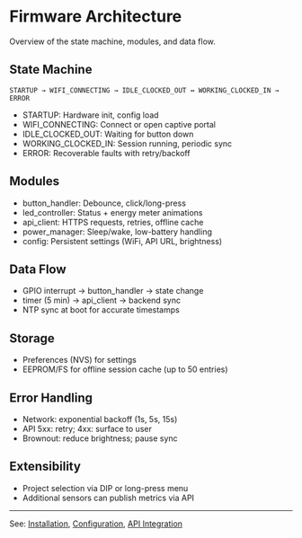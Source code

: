 # Firmware Architecture

Overview of the state machine, modules, and data flow.

## State Machine
```
STARTUP → WIFI_CONNECTING → IDLE_CLOCKED_OUT ↔ WORKING_CLOCKED_IN → ERROR
```
- STARTUP: Hardware init, config load
- WIFI_CONNECTING: Connect or open captive portal
- IDLE_CLOCKED_OUT: Waiting for button down
- WORKING_CLOCKED_IN: Session running, periodic sync
- ERROR: Recoverable faults with retry/backoff

## Modules
- button_handler: Debounce, click/long-press
- led_controller: Status + energy meter animations
- api_client: HTTPS requests, retries, offline cache
- power_manager: Sleep/wake, low-battery handling
- config: Persistent settings (WiFi, API URL, brightness)

## Data Flow
- GPIO interrupt → button_handler → state change
- timer (5 min) → api_client → backend sync
- NTP sync at boot for accurate timestamps

## Storage
- Preferences (NVS) for settings
- EEPROM/FS for offline session cache (up to 50 entries)

## Error Handling
- Network: exponential backoff (1s, 5s, 15s)
- API 5xx: retry; 4xx: surface to user
- Brownout: reduce brightness; pause sync

## Extensibility
- Project selection via DIP or long-press menu
- Additional sensors can publish metrics via API

---

See: [Installation](installation.md), [Configuration](configuration.md), [API Integration](api-integration.md)